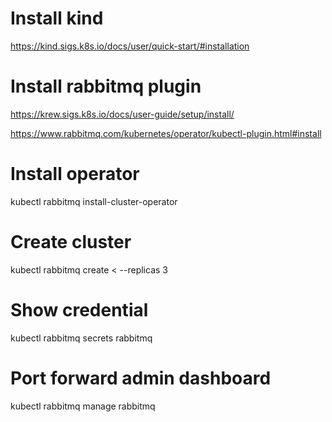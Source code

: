 # Install kind

<https://kind.sigs.k8s.io/docs/user/quick-start/#installation>

# Install rabbitmq plugin

<https://krew.sigs.k8s.io/docs/user-guide/setup/install/>

<https://www.rabbitmq.com/kubernetes/operator/kubectl-plugin.html#install>

# Install operator

kubectl rabbitmq install-cluster-operator

# Create cluster

kubectl rabbitmq create <<NAME> --replicas 3

# Show credential

kubectl rabbitmq secrets rabbitmq

# Port forward admin dashboard

kubectl rabbitmq manage rabbitmq
